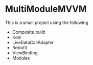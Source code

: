 # MultiModuleMVVM

This is a small project using the following

- Composite build
- Koin
- LiveDataCallAdapter
- Retrofit
- ViewBinding
- Modules
